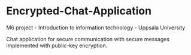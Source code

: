 # Encrypted-Chat-Application

M6 project - Introduction to information technology - Uppsala University

Chat application for secure communication with secure messages implemented with public-key encryption.
